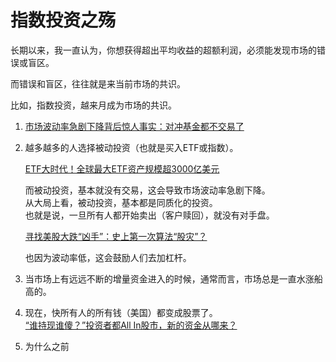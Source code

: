 # 指数投资之殇
长期以来，我一直认为，你想获得超出平均收益的超额利润，必须能发现市场的错误或盲区。

而错误和盲区，往往就是来当前市场的共识。

比如，指数投资，越来月成为市场的共识。

1.  [市场波动率急剧下降背后惊人事实：对冲基金都不交易了](http://t.cn/RaBOKRv)
2.  越多越多的人选择被动投资（也就是买入ETF或指数）。
    
    [ETF大时代！全球最大ETF资产规模超3000亿美元](https://wallstreetcn.com/articles/3059434)
    
    而被动投资，基本就没有交易，这会导致市场波动率急剧下降。  
    从大局上看，被动投资，基本都是同质化的投资。  
    也就是说，一旦所有人都开始卖出（客户赎回），就没有对手盘。
    
    [寻找美股大跌“凶手”：史上第一次算法“股灾”？](https://wallstreetcn.com/articles/3232876)
    
    也因为波动率低，这会鼓励人们去加杠杆。
    
3.  当市场上有远远不断的增量资金进入的时候，通常而言，市场总是一直水涨船高的。
    
4.  现在，快所有人的所有钱（美国）都变成股票了。  
    [“谁持现谁傻？”投资者都All In股市，新的资金从哪来？](https://wallstreetcn.com/articles/3060319)
    

8.  为什么之前
